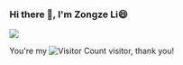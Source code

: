 ### Hi there 👋, I'm Zongze Li😄


![](https://github-readme-stats.vercel.app/api?username=zongze-lee&show_icons=true&theme=transparent)


You're my ![Visitor Count](https://profile-counter.glitch.me/zongze-lee/count.svg) visitor, thank you!
<!--
**zongze-lee/zongze-lee** is a ✨ _special_ ✨ repository because its `README.md` (this file) appears on your GitHub profile.

Here are some ideas to get you started:

- 🔭 I’m currently working on ...
- 🌱 I’m currently learning ...
- 👯 I’m looking to collaborate on ...
- 🤔 I’m looking for help with ...
- 💬 Ask me about ...
- 📫 How to reach me: ...
- 😄 Pronouns: ...
- ⚡ Fun fact: ...
-->
